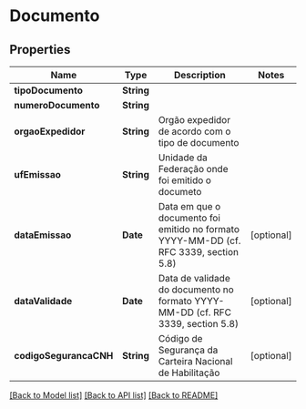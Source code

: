 # Documento

## Properties
Name | Type | Description | Notes
------------ | ------------- | ------------- | -------------
**tipoDocumento** | **String** |  | 
**numeroDocumento** | **String** |  | 
**orgaoExpedidor** | **String** | Orgão expedidor de acordo com o tipo de documento | 
**ufEmissao** | **String** | Unidade da Federação onde foi emitido o documeto | 
**dataEmissao** | **Date** | Data em que o documento foi emitido no formato YYYY-MM-DD (cf. RFC 3339, section 5.8) | [optional] 
**dataValidade** | **Date** | Data de validade do documento no formato YYYY-MM-DD (cf. RFC 3339, section 5.8) | [optional] 
**codigoSegurancaCNH** | **String** | Código de Segurança da Carteira Nacional de Habilitação | [optional] 

[[Back to Model list]](../README.md#documentation-for-models) [[Back to API list]](../README.md#documentation-for-api-endpoints) [[Back to README]](../README.md)



